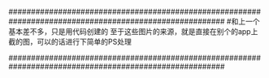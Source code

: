 ########################################################################################################
#和上一个基本差不多，只是用代码创建的
	至于这些图片的来源，就是直接在别个的app上截的图，可以的话进行下简单的PS处理

########################################################################################################